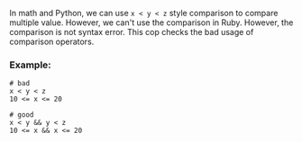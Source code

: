 In math and Python, we can use `x < y < z` style comparison to compare
multiple value. However, we can't use the comparison in Ruby. However,
the comparison is not syntax error. This cop checks the bad usage of
comparison operators.

### Example:

    # bad
    x < y < z
    10 <= x <= 20

    # good
    x < y && y < z
    10 <= x && x <= 20